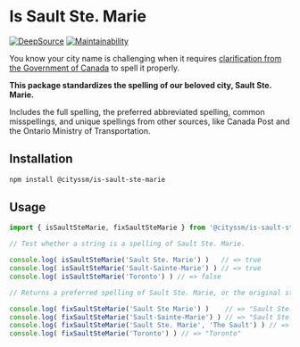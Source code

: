 # Is Sault Ste. Marie

[![DeepSource](https://app.deepsource.com/gh/cityssm/is-sault-ste-marie.svg/?label=active+issues&show_trend=true&token=4oKKC7nU8DJt6p8_gbYnL4im)](https://app.deepsource.com/gh/cityssm/is-sault-ste-marie/)
[![Maintainability](https://api.codeclimate.com/v1/badges/839fac32847d10185de3/maintainability)](https://codeclimate.com/github/cityssm/is-sault-ste-marie/maintainability)

You know your city name is challenging when it requires
[clarification from the Government of Canada](https://www.noslangues-ourlanguages.gc.ca/en/writing-tips-plus/sault-ste.-marie-soo-saultite.html)
to spell it properly.

**This package standardizes the spelling of our beloved city, Sault Ste. Marie.**

Includes the full spelling, the preferred abbreviated spelling,
common misspellings, and unique spellings from other sources,
like Canada Post and the Ontario Ministry of Transportation.

## Installation

```sh
npm install @cityssm/is-sault-ste-marie
```

## Usage

```javascript
import { isSaultSteMarie, fixSaultSteMarie } from '@cityssm/is-sault-ste-marie'

// Test whether a string is a spelling of Sault Ste. Marie.

console.log( isSaultSteMarie('Sault Ste. Marie') )   // => true
console.log( isSaultSteMarie('Sault-Sainte-Marie') ) // => true
console.log( isSaultSteMarie('Toronto') ) // => false

// Returns a preferred spelling of Sault Ste. Marie, or the original string.

console.log( fixSaultSteMarie('Sault Ste Marie') )    // => "Sault Ste. Marie"
console.log( fixSaultSteMarie('Sault-Sainte-Marie') ) // => "Sault Ste. Marie"
console.log( fixSaultSteMarie('Sault Ste. Marie', 'The Sault') ) // => "The Sault"
console.log( fixSaultSteMarie('Toronto') ) // => "Toronto"
```